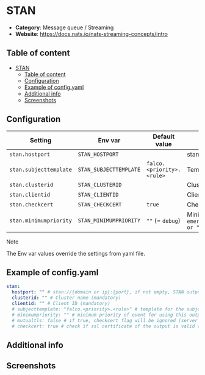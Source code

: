 # STAN

- **Category**: Message queue / Streaming
- **Website**: https://docs.nats.io/nats-streaming-concepts/intro

## Table of content

- [STAN](#stan)
  - [Table of content](#table-of-content)
  - [Configuration](#configuration)
  - [Example of config.yaml](#example-of-configyaml)
  - [Additional info](#additional-info)
  - [Screenshots](#screenshots)

## Configuration

|        Setting         |        Env var         |       Default value       |                                                             Description                                                             |
| ---------------------- | ---------------------- | ------------------------- | ----------------------------------------------------------------------------------------------------------------------------------- |
| `stan.hostport`        | `STAN_HOSTPORT`        |                           | stan://{domain or ip}:{port}, if not empty, STAN output is **enabled**                                                              |
| `stan.subjecttemplate` | `STAN_SUBJECTTEMPLATE` | `falco.<priority>.<rule>` | Template for the subject, tokens <priority> and <rule> will be automatically replaced                                               |
| `stan.clusterid`       | `STAN_CLUSTERID`       |                           | Cluster name (mandatory)                                                                                                            |
| `stan.clientid`        | `STAN_CLIENTID`        |                           | Client ID (mandatory)                                                                                                               |
| `stan.checkcert`       | `STAN_CHECKCERT`       | `true`                    | Check if ssl certificate of the output is valid                                                                                     |
| `stan.minimumpriority` | `STAN_MINIMUMPRIORITY` | `""` (= `debug`)          | Minimum priority of event for using this output, order is `emergency,alert,critical,error,warning,notice,informational,debug or ""` |

> [!NOTE]
The Env var values override the settings from yaml file.

## Example of config.yaml

```yaml
stan:
  hostport: "" # stan://{domain or ip}:{port}, if not empty, STAN output is enabled
  clusterid: "" # Cluster name (mandatory)
  clientid: "" # Client ID (mandatory)
  # subjecttemplate: "falco.<priority>.<rule>" # template for the subject, tokens <priority> and <rule> will be automatically replaced (default: falco.<priority>.<rule>)
  # minimumpriority: "" # minimum priority of event for using this output, order is emergency|alert|critical|error|warning|notice|informational|debug or "" (default)
  # mutualtls: false # if true, checkcert flag will be ignored (server cert will always be checked)
  # checkcert: true # check if ssl certificate of the output is valid (default: true)
```

## Additional info

## Screenshots
